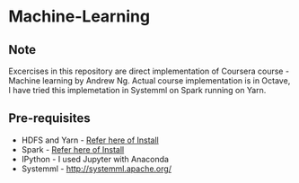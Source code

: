 # Machine-Learning
## Note
Excercises in this repository are direct implementation of Coursera course - Machine learning by Andrew Ng. 
Actual course implementation is in Octave, I have tried this implemetation in Systemml on Spark running on Yarn.

## Pre-requisites
* HDFS and Yarn - [Refer here of Install](https://my-bigdata-blog.blogspot.in/search/label/HADOOP)
* Spark         - [Refer here of Install](https://my-bigdata-blog.blogspot.in/search/label/Spark)
* IPython - I used Jupyter with Anaconda
* Systemml - http://systemml.apache.org/
